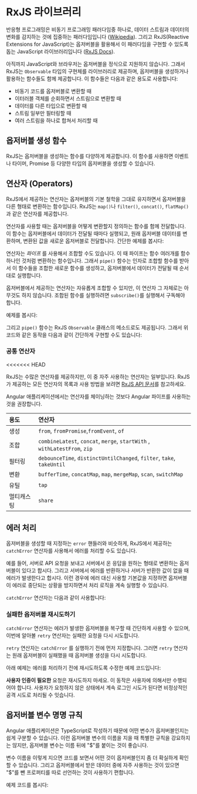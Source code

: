 <!--
# The RxJS library
-->
# RxJS 라이브러리

<!--
Reactive programming is an asynchronous programming paradigm concerned with data streams and the propagation of change ([Wikipedia](https://en.wikipedia.org/wiki/Reactive_programming)). RxJS (Reactive Extensions for JavaScript) is a library for reactive programming using observables that makes it easier to compose asynchronous or callback-based code. See ([RxJS Docs](https://rxjs.dev/guide/overview)).
-->
반응형 프로그래밍은 비동기 프로그래밍 패러다임중 하나로, 데이터 스트림과 데이터의 변화를 감지하는 것에 집중하는  패러다임입니다 ([Wikipedia](https://en.wikipedia.org/wiki/Reactive_programming)).
그리고 RxJS(Reactive Extensions for JavaScript)는 옵저버블을 활용해서 이 패러다임을 구현할 수 있도록 돕는 JavaScript 라이브러리입니다 ([RxJS Docs](http://reactivex.io/rxjs/)).

<!--
RxJS provides an implementation of the `Observable` type, which is needed until the type becomes part of the language and until browsers support it. The library also provides utility functions for creating and working with observables. These utility functions can be used for:
-->
아직까지 JavaScript와 브라우저는 옵저버블을 정식으로 지원하지 않습니다. 그래서 RxJS는 `Observable` 타입의 구현체를 라이브러리로 제공하며, 옵저버블을 생성하거나 활용하는 함수들도 함께 제공합니다.
이 함수들은 다음과 같은 용도로 사용합니다:

<!--
* Converting existing code for async operations into observables
* Iterating through the values in a stream
* Mapping values to different types
* Filtering streams
* Composing multiple streams
-->
* 비동기 코드를 옵저버블로 변환할 때
* 이터러블 객체를 순회하면서 스트림으로 변환할 때
* 데이터를 다른 타입으로 변환할 때
* 스트림 일부만 필터링할 때
* 여러 스트림을 하나로 합쳐서 처리할 때

<!--
## Observable creation functions
-->
## 옵저버블 생성 함수

<!--
RxJS offers a number of functions that can be used to create new observables. These functions can simplify the process of creating observables from things such as events, timers, promises, and so on. For example:
-->
RxJS는 옵저버블을 생성하는 함수를 다양하게 제공합니다. 이 함수를 사용하면 이벤트나 타이머, Promise 등 다양한 타입의 옵저버블을 생성할 수 있습니다.

<!--
<code-example path="rx-library/src/simple-creation.ts" region="promise" header="Create an observable from a promise"></code-example>
-->
<code-example path="rx-library/src/simple-creation.ts" region="promise" header="Promise를 옵저버블로 변환하기"></code-example>

<!--
<code-example path="rx-library/src/simple-creation.ts" region="interval" header="Create an observable from a counter"></code-example>
-->
<code-example path="rx-library/src/simple-creation.ts" region="interval" header="카운터를 옵저버블로 변환하기"></code-example>

<!--
<code-example path="rx-library/src/simple-creation.ts" region="event" header="Create an observable from an event"></code-example>
-->
<code-example path="rx-library/src/simple-creation.ts" region="event" header="이벤트를 옵저버블로 변환하기"></code-example>

<!--
<code-example path="rx-library/src/simple-creation.ts" region="ajax" header="Create an observable that creates an AJAX request"></code-example>
-->
<code-example path="rx-library/src/simple-creation.ts" region="ajax" header="AJAX 요청을 옵저버블로 변환하기"></code-example>

<!--
## Operators
-->
## 연산자 (Operators)

<!--
Operators are functions that build on the observables foundation to enable sophisticated manipulation of collections. For example, RxJS defines operators such as `map()`, `filter()`, `concat()`, and `flatMap()`.
-->
RxJS에서 제공하는 연산자는 옵저버블의 기본 철학을 그대로 유지하면서 옵저버블을 다른 형태로 변환하는 함수입니다. RxJS는 `map()`나 `filter()`, `concat()`, `flatMap()`과 같은 연산자를 제공합니다.

<!--
Operators take configuration options, and they return a function that takes a source observable. When executing this returned function, the operator observes the source observable’s emitted values, transforms them, and returns a new observable of those transformed values. Here is a simple example:
-->
연산자를 사용할 때는 옵저버블을 어떻게 변환할지 정의하는 함수를 함께 전달합니다. 이 함수는 옵저버블에서 데이터가 전달될 때마다 실행되고, 원래 옵저버블 데이터를 변환하며, 변환된 값을 새로운 옵저버블로 전달합니다. 간단한 예제를 봅시다:

<!--
<code-example path="rx-library/src/operators.ts" header="Map operator"></code-example>
-->
<code-example path="rx-library/src/operators.ts" header="Map 연산자"></code-example>

<!--
You can use _pipes_ to link operators together. Pipes let you combine multiple functions into a single function. The `pipe()` function takes as its arguments the functions you want to combine, and returns a new function that, when executed, runs the composed functions in sequence.
-->
연산자는 _파이프_ 를 사용해서 조합할 수도 있습니다. 이 때 파이프는 함수 여러개를 함수 하나인 것처럼 변환하는 함수입니다. 그래서 `pipe()` 함수는 인자로 조합할 함수를 받아서 이 함수들을 조합한 새로운 함수를 생성하고, 옵저버블에서 데이터가 전달될 때 순서대로 실행합니다.

<!--
A set of operators applied to an observable is a recipe&mdash;that is, a set of instructions for producing the values you’re interested in. By itself, the recipe doesn’t do anything. You need to call `subscribe()` to produce a result through the recipe.
-->
옵저버블에서 제공하는 연산자는 자유롭게 조합할 수 있지만, 이 연산자 그 자체로는 아무것도 하지 않습니다. 조합된 함수를 실행하려면 `subscribe()`를 실행해서 구독해야 합니다.

<!--
Here’s an example:
-->
예제를 봅시다:

<!--
<code-example path="rx-library/src/operators.1.ts" header="Standalone pipe function"></code-example>
-->
<code-example path="rx-library/src/operators.1.ts" header="함수로 제공되는 파이프"></code-example>

<!--
The `pipe()` function is also a method on the RxJS `Observable`, so you use this shorter form to define the same operation:
-->
그리고 `pipe()` 함수는 RxJS `Observable` 클래스의 메소드로도 제공됩니다. 그래서 위 코드와 같은 동작을 다음과 같이 간단하게 구현할 수도 있습니다:

<!--
<code-example path="rx-library/src/operators.2.ts" header="Observable.pipe function"></code-example>
-->
<code-example path="rx-library/src/operators.2.ts" header="Observable.pipe 함수"></code-example>

<!--
### Common operators
-->
### 공통 연산자

<<<<<<< HEAD
<!--
RxJS provides many operators, but only a handful are used frequently. For a list of operators and usage samples, visit the [RxJS API Documentation](https://rxjs.dev/api).
-->
RxJS는 수많은 연산자를 제공하지만, 이 중 자주 사용하는 연산자는 일부입니다. RxJS가 제공하는 모든 연산자의 목록과 사용 방법을 보려면 [RxJS API 문서](https://rxjs.dev/api)를 참고하세요.

<div class="alert is-helpful">
  <!--
  Note that, for Angular apps, we prefer combining operators with pipes, rather than chaining. Chaining is used in many RxJS examples.
  -->
  Angular 애플리케이션에서는 연산자를 체이닝하는 것보다 Angular 파이프를 사용하는 것을 권장합니다.
</div>

<!--
| Area | Operators |
| :------------| :----------|
| Creation |  `from`,`fromEvent`, `of` |
| Combination | `combineLatest`, `concat`, `merge`, `startWith` , `withLatestFrom`, `zip` |
| Filtering | `debounceTime`, `distinctUntilChanged`, `filter`, `take`, `takeUntil` |
| Transformation | `bufferTime`, `concatMap`, `map`, `mergeMap`, `scan`, `switchMap` |
| Utility | `tap` |
| Multicasting | `share` |
-->
| 용도 | 연산자 |
| :------------| :----------|
| 생성 |  `from`, `fromPromise`,`fromEvent`, `of` |
| 조합 | `combineLatest`, `concat`, `merge`, `startWith` , `withLatestFrom`, `zip` |
| 필터링 | `debounceTime`, `distinctUntilChanged`, `filter`, `take`, `takeUntil` |
| 변환 | `bufferTime`, `concatMap`, `map`, `mergeMap`, `scan`, `switchMap` |
| 유틸 | `tap` |
| 멀티캐스팅 | `share` |

<!--
## Error handling
-->
## 에러 처리

<!--
In addition to the `error()` handler that you provide on subscription, RxJS provides the `catchError` operator that lets you handle known errors in the observable recipe.
-->
옵저버블을 생성할 때 지정하는 `error` 핸들러와 비슷하게, RxJS에서 제공하는 `catchError` 연산자를 사용해서 에러를 처리할 수도 있습니다.

<!--
For instance, suppose you have an observable that makes an API request and maps to the response from the server. If the server returns an error or the value doesn’t exist, an error is produced. If you catch this error and supply a default value, your stream continues to process values rather than erroring out.
-->
예를 들어, 서버로 API 요청을 보내고 서버에서 온 응답을 원하는 형태로 변환하는 옵저버블이 있다고 합시다. 그리고 서버에서 에러를 반환하거나 서버가 반환한 값이 없을 때 에러가 발생한다고 합시다. 이런 경우에 에러 대신 사용할 기본값을 지정하면 옵저버블이 에러로 중단되는 상황을 방지하면서 처리 로직을 계속 실행할 수 있습니다.

<!--
Here's an example of using the `catchError` operator to do this:
-->
`catchError` 연산자는 다음과 같이 사용합니다:

<!--
<code-example path="rx-library/src/error-handling.ts" header="catchError operator"></code-example>
-->
<code-example path="rx-library/src/error-handling.ts" header="catchError 연산자"></code-example>

<!--
### Retry failed observable
-->
### 실패한 옵저버블 재시도하기

<!--
Where the `catchError` operator provides a simple path of recovery, the `retry` operator lets you retry a failed request.
-->
`catchError` 연산자는 에러가 발생한 옵저버블을 복구할 때 간단하게 사용할 수 있으며, 이번에 알아볼 `retry` 연산자는 실패한 요청을 다시 시도합니다.

<!--
Use the `retry` operator before the `catchError` operator. It resubscribes to the original source observable, which can then re-run the full sequence of actions that resulted in the error. If this includes an HTTP request, it will retry that HTTP request.
-->
`retry` 연산자는 `catchError` 를 실행하기 전에 먼저 지정합니다. 그러면 `retry` 연산자는 원래 옵저버블이 실패했을 때 옵저버블 생성을 다시 시도합니다.

<!--
The following converts the previous example to retry the request before catching the error:
-->
아래 예제는 에러를 처리하기 전에 재시도하도록 수정한 예제 코드입니다:

<!--
<code-example path="rx-library/src/retry-on-error.ts" header="retry operator"></code-example>
-->
<code-example path="rx-library/src/retry-on-error.ts" header="retry 연산자"></code-example>

<div class="alert is-helpful">

   <!--
   Do not retry **authentication** requests, since these should only be initiated by user action. We don't want to lock out user accounts with repeated login requests that the user has not initiated.
   -->
   **사용자 인증이 필요한** 요청은 재시도하지 마세요. 이 동작은 사용자에 의해서만 수행되어야 합니다. 사용자가 요청하지 않은 상태에서 계속 로그인 시도가 된다면 비정상적인 공격 시도로 처리될 수 잇습니다.

</div>

<!--
## Naming conventions for observables
-->
## 옵저버블 변수 명명 규칙

<!--
Because Angular applications are mostly written in TypeScript, you will typically know when a variable is an observable. Although the Angular framework does not enforce a naming convention for observables, you will often see observables named with a trailing “$” sign.
-->
Angular 애플리케이션은 TypeScript로 작성하기 때문에 어떤 변수가 옵저버블인지는 쉽게 구분할 수 있습니다. 이런 옵저버블 변수의 이름을 지을 때 특별한 규칙을 강요하지는 않지만, 옵저버블 변수는 이름 뒤에 "$"를 붙이는 것이 좋습니다.

<!--
This can be useful when scanning through code and looking for observable values. Also, if you want a property to store the most recent value from an observable, it can be convenient to simply use the same name with or without the “$”.
-->
변수 이름을 이렇게 지으면 코드를 보면서 어떤 것이 옵저버블인지 좀 더 확실하게 확인할 수 있습니다. 그리고 옵저버블에서 받은 데이터 중에 자주 사용하는 것이 있으면 "$"를 뺀 프로퍼티를 따로 선언하는 것이 사용하기 편합니다.

<!--
For example:
-->
예제 코드를 봅시다:

<code-example path="rx-library/src/naming-convention.ts" header="Naming observables"></code-example>

